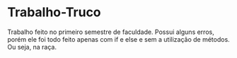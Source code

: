# Trabalho-Truco
Trabalho feito no primeiro semestre de faculdade. 
Possui alguns erros, porém ele foi todo feito apenas com if e else e sem a utilização de métodos.
Ou seja, na raça.
